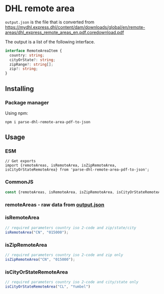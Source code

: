 # DHL remote area
`output.json` is the file that is converted from https://mydhl.express.dhl/content/dam/downloads/global/en/remote-areas/dhl_express_remote_areas_en.pdf.coredownload.pdf

The output is a list of the following interface.


```typescript
interface RemoteAreaItem {
  country: string;
  cityOrState?: string;
  zipRange?: string[];
  zip?: string;
}
```

## Installing

### Package manager

Using npm:

```bash
npm i parse-dhl-remote-area-pdf-to-json
```


## Usage

### ESM
```ecmascript 6
// Get exports
import {remoteAreas, isRemoteArea, isZipRemoteArea, isCityOrStateRemoteArea} from 'parse-dhl-remote-area-pdf-to-json';
```

### CommonJS

```js
const {remoteAreas, isRemoteArea, isZipRemoteArea, isCityOrStateRemoteArea} = require('parse-dhl-remote-area-pdf-to-json');
```

### remoteAreas - raw data from [output.json](https://github.com/dxong96/parse-dhl-remote-area-pdf-to-json/blob/master/output.json)

### isRemoteArea
```js
// required parameters country iso 2-code and zip/state/city
isRemoteArea("CN", "015000");
```

### isZipRemoteArea
```js
// required parameters country iso 2-code and zip only
isZipRemoteArea("CN", "015000");
```

### isCityOrStateRemoteArea
```js
// required parameters country iso 2-code and city/state only
isCityOrStateRemoteArea("CL", "Yumbel")
```
